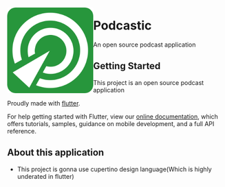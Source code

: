 <p align="center">
  <img align="left" width="200" height="200" src="https://raw.githubusercontent.com/sababuvercetti/podcastic/main/assets/icon/icon.png">
</p>


# Podcastic

An open source podcast application

## Getting Started

This project is an open source podcast application

Proudly made with [flutter](https://flutter.dev/docs).

For help getting started with Flutter, view our
[online documentation](https://flutter.dev/docs), which offers tutorials,
samples, guidance on mobile development, and a full API reference.

## About this application

- This project is gonna use cupertino design language(Which is highly underated in flutter)
